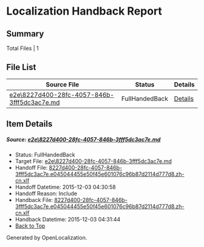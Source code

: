 # <a name='report-top'></a> Localization Handback Report

## Summary
 Total Files | 1

## File List
 Source File | Status | Details 
 ----------- | ------ | ------- 
 [e2e\8227d400-28fc-4057-846b-3fff5dc3ac7e.md](https://github.com/OpenLocalizationTest/oltest/blob/e8279e27e4e4746afc671dbcb09f4a316f5c4787/e2e/8227d400-28fc-4057-846b-3fff5dc3ac7e.md) | FullHandedBack | [Details](#0056946cfebd6fe41def8bfc8c986400ba771f5d1)

## Item Details
##### <a name='0056946cfebd6fe41def8bfc8c986400ba771f5d1'></a> Source: [e2e\8227d400-28fc-4057-846b-3fff5dc3ac7e.md](https://github.com/OpenLocalizationTest/oltest/blob/e8279e27e4e4746afc671dbcb09f4a316f5c4787/e2e/8227d400-28fc-4057-846b-3fff5dc3ac7e.md)
* Status: FullHandedBack
* Target File: [e2e\8227d400-28fc-4057-846b-3fff5dc3ac7e.md](https://github.com/OpenLocalizationTestOrg/oltest.zh-cn/blob/c2a8d0ba8786a514199120dc3cebe1fc5978fdbb/e2e/8227d400-28fc-4057-846b-3fff5dc3ac7e.md)
* Handoff File: [8227d400-28fc-4057-846b-3fff5dc3ac7e.e045044455e50f45e601076c96b87d2114d777d8.zh-cn.xlf](https://github.com/OpenLocalizationTestOrg/olhandoff/blob/3cd5fb2f764dab9841fd9e79dc2829985f209341/ol-handoff/OpenLocalizationTestOrg/oltest.zh-cn/yanz/8227d400-28fc-4057-846b-3fff5dc3ac7e.e045044455e50f45e601076c96b87d2114d777d8.zh-cn.xlf)
* Handoff Datetime: 2015-12-03 04:30:58
* Handoff Reason: Include
* Handback File: [8227d400-28fc-4057-846b-3fff5dc3ac7e.e045044455e50f45e601076c96b87d2114d777d8.zh-cn.xlf](https://github.com/OpenLocalizationTestOrg/olhandback/blob/8af726c1ac76e7c8649ae78e043bacced6292bc1/ol-handback/OpenLocalizationTestOrg/oltest.zh-cn/yanz/8227d400-28fc-4057-846b-3fff5dc3ac7e.e045044455e50f45e601076c96b87d2114d777d8.zh-cn.xlf)
* Handback Datetime: 2015-12-03 04:31:44
* [Back to Top](#report-top)


Generated by OpenLocalization.
